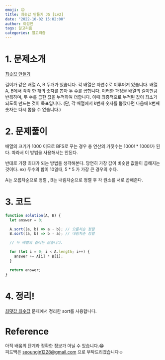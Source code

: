 ```yaml
---
emoji: 😊
title: 최솟값 만들기 JS [Lv2]
date: "2022-10-02 15:02:00"
author: 이성인
tags: 알고리즘
categories: 알고리즘
---
```


# 1. 문제소개

[최솟값 만들기](https://school.programmers.co.kr/learn/courses/30/lessons/12941)

길이가 같은 배열 A, B 두개가 있습니다. 각 배열은 자연수로 이루어져 있습니다.
배열 A, B에서 각각 한 개의 숫자를 뽑아 두 수를 곱합니다. 이러한 과정을 배열의 길이만큼 반복하며, 두 수를 곱한 값을 누적하여 더합니다. 이때 최종적으로 누적된 값이 최소가 되도록 만드는 것이 목표입니다. (단, 각 배열에서 k번째 숫자를 뽑았다면 다음에 k번째 숫자는 다시 뽑을 수 없습니다.)

# 2. 문제풀이

배열의 크기가 1000 이므로 BFS로 푸는 경우 총 연산의 가짓수는 1000! \* 1000!가 된다.
따라서 이 방법을 사용해서는 안된다.

반대로 가장 최대가 되는 방법을 생각해본다.
당연히 가장 값이 비슷한 값들이 곱해지는 것이다. ex) 두수의 합이 10일때, 5 \* 5 가 가장 큰 경우의 수다.

A는 오름차순으로 졍렬 , B는 내림차순으로 정렬 후 각 원소를 서로 곱해준다.

# 3. 코드

```js
function solution(A, B) {
  let answer = 0;

  A.sort((a, b) => a - b); // 오름차순 정렬
  B.sort((a, b) => b - a); // 내림차순 정렬

  // 두 배열의 길이는 같습니다.

  for (let i = 0; i < A.length; i++) {
    answer += A[i] * B[i];
  }

  return answer;
}
```

# 4. 정리!

[최댓값 최솟값](https://www.adultlee.com/Algorithm/LV2/%EC%B5%9C%EB%8C%93%EA%B0%92%EA%B3%BC%20%EC%B5%9C%EC%86%9F%EA%B0%92/)
문제에서 정리한 sort를 사용합니다.

# Reference

아직 배움의 단계라 정확한 정보가 아닐 수 있습니다.😂  
피드백은 seoungin1228@gmail.com 으로 부탁드리겠습니다☺️
